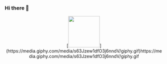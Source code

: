 ### Hi there 👋

<!--
**Little-BlackCat/little-blackcat** is a ✨ _special_ ✨ repository because its `README.md` (this file) appears on your GitHub profile.

Here are some ideas to get you started:

- 🔭 I’m currently working on ...
- 🌱 I’m currently learning ...
- 👯 I’m looking to collaborate on ...
- 🤔 I’m looking for help with ...
- 💬 Ask me about ...
- 📫 How to reach me: ...
- 😄 Pronouns: ...
- ⚡ Fun fact: ...
-->

<div id="header" align="center">
  [<img src="https://media.giphy.com/media/M9gbBd9nbDrOTu1Mqx/giphy.gif" width="100"/>](https://media.giphy.com/media/s63Jzew1dfO3j6nndV/giphy.gif)https://media.giphy.com/media/s63Jzew1dfO3j6nndV/giphy.gif
</div>
